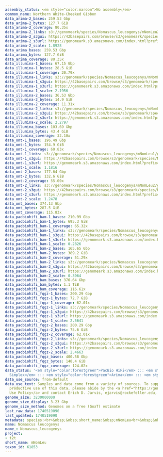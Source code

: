 ```yaml
---
assembly_status: <em style="color:maroon">No assembly</em>
common_name: Northern White-Cheeked Gibbon
data_arima-2_bases: 259.53 Gbp
data_arima-2_bytes: 127.7 GiB
data_arima-2_coverage: 80.35x
data_arima-2_links: s3://genomeark/species/Nomascus_leucogenys/mNomLeu2/genomic_data/arima/<br>
data_arima-2_s3gui: https://42basepairs.com/browse/s3/genomeark/species/Nomascus_leucogenys/mNomLeu2/genomic_data/arima/
data_arima-2_s3url: https://genomeark.s3.amazonaws.com/index.html?prefix=species/Nomascus_leucogenys/mNomLeu2/genomic_data/arima/
data_arima-2_scale: 1.8928
data_arima_bases: 259.53 Gbp
data_arima_bytes: 127.7 GiB
data_arima_coverage: 80.35x
data_illumina-1_bases: 67.15 Gbp
data_illumina-1_bytes: 28.5 GiB
data_illumina-1_coverage: 20.79x
data_illumina-1_links: s3://genomeark/species/Nomascus_leucogenys/mNomLeu1/genomic_data/illumina/<br>
data_illumina-1_s3gui: https://42basepairs.com/browse/s3/genomeark/species/Nomascus_leucogenys/mNomLeu1/genomic_data/illumina/
data_illumina-1_s3url: https://genomeark.s3.amazonaws.com/index.html?prefix=species/Nomascus_leucogenys/mNomLeu1/genomic_data/illumina/
data_illumina-1_scale: 2.1956
data_illumina-2_bases: 36.53 Gbp
data_illumina-2_bytes: 14.9 GiB
data_illumina-2_coverage: 11.31x
data_illumina-2_links: s3://genomeark/species/Nomascus_leucogenys/mNomLeu2/genomic_data/illumina/<br>
data_illumina-2_s3gui: https://42basepairs.com/browse/s3/genomeark/species/Nomascus_leucogenys/mNomLeu2/genomic_data/illumina/
data_illumina-2_s3url: https://genomeark.s3.amazonaws.com/index.html?prefix=species/Nomascus_leucogenys/mNomLeu2/genomic_data/illumina/
data_illumina-2_scale: 2.2797
data_illumina_bases: 103.69 Gbp
data_illumina_bytes: 43.4 GiB
data_illumina_coverage: 32.10x
data_ont-1_bases: 196.49 Gbp
data_ont-1_bytes: 154.9 GiB
data_ont-1_coverage: 60.83x
data_ont-1_links: s3://genomeark/species/Nomascus_leucogenys/mNomLeu1/genomic_data/ont/<br>
data_ont-1_s3gui: https://42basepairs.com/browse/s3/genomeark/species/Nomascus_leucogenys/mNomLeu1/genomic_data/ont/
data_ont-1_s3url: https://genomeark.s3.amazonaws.com/index.html?prefix=species/Nomascus_leucogenys/mNomLeu1/genomic_data/ont/
data_ont-1_scale: 1.1816
data_ont-2_bases: 177.64 Gbp
data_ont-2_bytes: 132.6 GiB
data_ont-2_coverage: 55.00x
data_ont-2_links: s3://genomeark/species/Nomascus_leucogenys/mNomLeu2/genomic_data/ont/<br>
data_ont-2_s3gui: https://42basepairs.com/browse/s3/genomeark/species/Nomascus_leucogenys/mNomLeu2/genomic_data/ont/
data_ont-2_s3url: https://genomeark.s3.amazonaws.com/index.html?prefix=species/Nomascus_leucogenys/mNomLeu2/genomic_data/ont/
data_ont-2_scale: 1.2478
data_ont_bases: 374.13 Gbp
data_ont_bytes: 287.5 GiB
data_ont_coverage: 115.83x
data_pacbiohifi_bam-1_bases: 210.99 Gbp
data_pacbiohifi_bam-1_bytes: 695.3 GiB
data_pacbiohifi_bam-1_coverage: 65.32x
data_pacbiohifi_bam-1_links: s3://genomeark/species/Nomascus_leucogenys/mNomLeu1/genomic_data/pacbio_hifi/<br>
data_pacbiohifi_bam-1_s3gui: https://42basepairs.com/browse/s3/genomeark/species/Nomascus_leucogenys/mNomLeu1/genomic_data/pacbio_hifi/
data_pacbiohifi_bam-1_s3url: https://genomeark.s3.amazonaws.com/index.html?prefix=species/Nomascus_leucogenys/mNomLeu1/genomic_data/pacbio_hifi/
data_pacbiohifi_bam-1_scale: 0.2826
data_pacbiohifi_bam-2_bases: 165.65 Gbp
data_pacbiohifi_bam-2_bytes: 389.2 GiB
data_pacbiohifi_bam-2_coverage: 51.29x
data_pacbiohifi_bam-2_links: s3://genomeark/species/Nomascus_leucogenys/mNomLeu2/genomic_data/pacbio_hifi/<br>
data_pacbiohifi_bam-2_s3gui: https://42basepairs.com/browse/s3/genomeark/species/Nomascus_leucogenys/mNomLeu2/genomic_data/pacbio_hifi/
data_pacbiohifi_bam-2_s3url: https://genomeark.s3.amazonaws.com/index.html?prefix=species/Nomascus_leucogenys/mNomLeu2/genomic_data/pacbio_hifi/
data_pacbiohifi_bam-2_scale: 0.3964
data_pacbiohifi_bam_bases: 376.64 Gbp
data_pacbiohifi_bam_bytes: 1.1 TiB
data_pacbiohifi_bam_coverage: 116.61x
data_pacbiohifi_fqgz-1_bases: 200.29 Gbp
data_pacbiohifi_fqgz-1_bytes: 72.7 GiB
data_pacbiohifi_fqgz-1_coverage: 62.01x
data_pacbiohifi_fqgz-1_links: s3://genomeark/species/Nomascus_leucogenys/mNomLeu1/genomic_data/pacbio_hifi/<br>
data_pacbiohifi_fqgz-1_s3gui: https://42basepairs.com/browse/s3/genomeark/species/Nomascus_leucogenys/mNomLeu1/genomic_data/pacbio_hifi/
data_pacbiohifi_fqgz-1_s3url: https://genomeark.s3.amazonaws.com/index.html?prefix=species/Nomascus_leucogenys/mNomLeu1/genomic_data/pacbio_hifi/
data_pacbiohifi_fqgz-1_scale: 2.5641
data_pacbiohifi_fqgz-2_bases: 200.29 Gbp
data_pacbiohifi_fqgz-2_bytes: 75.6 GiB
data_pacbiohifi_fqgz-2_coverage: 62.01x
data_pacbiohifi_fqgz-2_links: s3://genomeark/species/Nomascus_leucogenys/mNomLeu2/genomic_data/pacbio_hifi/<br>
data_pacbiohifi_fqgz-2_s3gui: https://42basepairs.com/browse/s3/genomeark/species/Nomascus_leucogenys/mNomLeu2/genomic_data/pacbio_hifi/
data_pacbiohifi_fqgz-2_s3url: https://genomeark.s3.amazonaws.com/index.html?prefix=species/Nomascus_leucogenys/mNomLeu2/genomic_data/pacbio_hifi/
data_pacbiohifi_fqgz-2_scale: 2.4663
data_pacbiohifi_fqgz_bases: 400.58 Gbp
data_pacbiohifi_fqgz_bytes: 148.4 GiB
data_pacbiohifi_fqgz_coverage: 124.02x
data_status: '<em style="color:forestgreen">PacBio HiFi</em> ::: <em style="color:forestgreen">ONT
  Simplex</em> ::: <em style="color:forestgreen">Arima</em> ::: <em style="color:forestgreen">Illumina</em>'
data_use_source: from-default
data_use_text: Samples and data come from a variety of sources. To support fair and
  productive use of this data, please abide by the <a href="https://genome10k.soe.ucsc.edu/data-use-policies/">Data
  Use Policy</a> and contact Erich D. Jarvis, ejarvis@rockefeller.edu, with any questions.
genome_size: 3230000000
genome_size_display: 3.23 Gbp
genome_size_method: Genomes on a Tree (GoaT) estimate
last_raw_data: 1740519090
last_updated: 1740519090
metadata: species:<br>&nbsp;&nbsp;short_name:&nbsp;mNomLeu<br>&nbsp;&nbsp;name:&nbsp;Nomascus&nbsp;leucogenys<br>&nbsp;&nbsp;taxon_id:&nbsp;61853<br>&nbsp;&nbsp;common_name:&nbsp;Northern&nbsp;White-Cheeked&nbsp;Gibbon<br>&nbsp;&nbsp;order:<br>&nbsp;&nbsp;&nbsp;&nbsp;name:&nbsp;Primates<br>&nbsp;&nbsp;family:<br>&nbsp;&nbsp;&nbsp;&nbsp;name:&nbsp;Nomascus<br>&nbsp;&nbsp;individuals:<br>&nbsp;&nbsp;-<br>&nbsp;&nbsp;&nbsp;&nbsp;short_name:&nbsp;mNomLeu1<br>&nbsp;&nbsp;&nbsp;&nbsp;name:&nbsp;Vok<br>&nbsp;&nbsp;&nbsp;&nbsp;biosample_id:&nbsp;null<br>&nbsp;&nbsp;&nbsp;&nbsp;alt_ids:<br>&nbsp;&nbsp;&nbsp;&nbsp;-&nbsp;NLL600&nbsp;(ISIS#)<br>&nbsp;&nbsp;&nbsp;&nbsp;-&nbsp;830031&nbsp;(Melbourne&nbsp;local&nbsp;ID)<br>&nbsp;&nbsp;&nbsp;&nbsp;sex:&nbsp;male<br>&nbsp;&nbsp;&nbsp;&nbsp;birth_date:&nbsp;29&nbsp;April&nbsp;1983<br>&nbsp;&nbsp;&nbsp;&nbsp;birth_location:&nbsp;Melbourne&nbsp;Zoo,&nbsp;Melbourne,&nbsp;Australia<br>&nbsp;&nbsp;&nbsp;&nbsp;birth_type:&nbsp;Captive&nbsp;born<br>&nbsp;&nbsp;&nbsp;&nbsp;mother:&nbsp;null<br>&nbsp;&nbsp;&nbsp;&nbsp;father:&nbsp;null<br>&nbsp;&nbsp;&nbsp;&nbsp;description:&nbsp;><br>&nbsp;&nbsp;&nbsp;&nbsp;&nbsp;&nbsp;Vok&nbsp;is&nbsp;male&nbsp;Northern&nbsp;White-Cheeked&nbsp;Gibbon&nbsp;born&nbsp;in&nbsp;the&nbsp;Melbourne&nbsp;Zoo,&nbsp;and<br>&nbsp;&nbsp;&nbsp;&nbsp;&nbsp;&nbsp;his&nbsp;genome&nbsp;is&nbsp;being&nbsp;sequenced&nbsp;as&nbsp;part&nbsp;of&nbsp;a&nbsp;T2T&nbsp;effort.&nbsp;We&nbsp;do&nbsp;not&nbsp;have&nbsp;the<br>&nbsp;&nbsp;&nbsp;&nbsp;&nbsp;&nbsp;information&nbsp;on&nbsp;Vok's&nbsp;parents,&nbsp;but&nbsp;we&nbsp;do&nbsp;know&nbsp;that&nbsp;he&nbsp;is&nbsp;the&nbsp;Sire&nbsp;of&nbsp;St.<br>&nbsp;&nbsp;&nbsp;&nbsp;&nbsp;&nbsp;Paddy&nbsp;(male;&nbsp;ISIS#&nbsp;NLL696)&nbsp;and&nbsp;Parker&nbsp;(female;&nbsp;ISIS#&nbsp;NLL699).<br>&nbsp;&nbsp;&nbsp;&nbsp;provider:&nbsp;Lucia&nbsp;Carbone,&nbsp;Oregon&nbsp;Health&nbsp;&&nbsp;Science&nbsp;University<br>&nbsp;&nbsp;&nbsp;&nbsp;samples:<br>&nbsp;&nbsp;&nbsp;&nbsp;-<br>&nbsp;&nbsp;&nbsp;&nbsp;&nbsp;&nbsp;sample_id:&nbsp;mNomLeu1.lcl1<br>&nbsp;&nbsp;&nbsp;&nbsp;&nbsp;&nbsp;sample_type:&nbsp;cell&nbsp;culture<br>&nbsp;&nbsp;&nbsp;&nbsp;&nbsp;&nbsp;tissue:&nbsp;null<br>&nbsp;&nbsp;&nbsp;&nbsp;&nbsp;&nbsp;isolation_source:&nbsp;EBV-transformed&nbsp;lymphoblastoid&nbsp;cell&nbsp;line<br>&nbsp;&nbsp;&nbsp;&nbsp;&nbsp;&nbsp;age:&nbsp;null<br>&nbsp;&nbsp;&nbsp;&nbsp;&nbsp;&nbsp;sample_biosample_id:&nbsp;null<br>&nbsp;&nbsp;&nbsp;&nbsp;&nbsp;&nbsp;collection_date:&nbsp;null<br>&nbsp;&nbsp;&nbsp;&nbsp;&nbsp;&nbsp;provider:&nbsp;Lucia&nbsp;Carbone,&nbsp;Oregon&nbsp;Health&nbsp;&&nbsp;Science&nbsp;University<br>&nbsp;&nbsp;&nbsp;&nbsp;project:&nbsp;[&nbsp;t2t&nbsp;]<br>&nbsp;&nbsp;genome_size:&nbsp;3230000000<br>&nbsp;&nbsp;genome_size_method:&nbsp;Genomes&nbsp;on&nbsp;a&nbsp;Tree&nbsp;(GoaT)&nbsp;estimate<br>&nbsp;&nbsp;project:&nbsp;[&nbsp;t2t&nbsp;]<br>
name: Nomascus leucogenys
name_: Nomascus_leucogenys
project:
- t2t
short_name: mNomLeu
taxon_id: 61853
---
```

